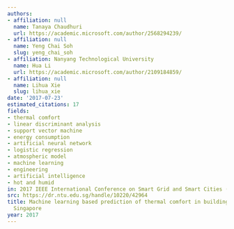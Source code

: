 ```yaml
---
authors:
- affiliation: null
  name: Tanaya Chaudhuri
  url: https://academic.microsoft.com/author/2568294239/
- affiliation: null
  name: Yeng Chai Soh
  slug: yeng_chai_soh
- affiliation: Nanyang Technological University
  name: Hua Li
  url: https://academic.microsoft.com/author/2109184859/
- affiliation: null
  name: Lihua Xie
  slug: lihua_xie
date: '2017-07-23'
estimated_citations: 17
fields:
- thermal comfort
- linear discriminant analysis
- support vector machine
- energy consumption
- artificial neural network
- logistic regression
- atmospheric model
- machine learning
- engineering
- artificial intelligence
- hot and humid
in: 2017 IEEE International Conference on Smart Grid and Smart Cities (ICSGSC)
src: https://dr.ntu.edu.sg/handle/10220/42964
title: Machine learning based prediction of thermal comfort in buildings of equatorial
  Singapore
year: 2017
---
```

